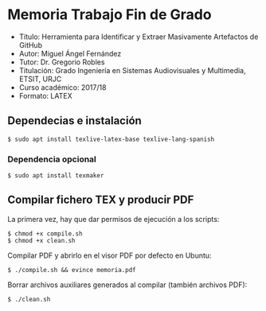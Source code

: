 # Memoria Trabajo Fin de Grado

 * Título: Herramienta para Identificar y Extraer Masivamente Artefactos de GitHub
 * Autor: Miguel Ángel Fernández
 * Tutor: Dr. Gregorio Robles
 * Titulación: Grado Ingeniería en Sistemas Audiovisuales y Multimedia, ETSIT, URJC
 * Curso académico: 2017/18
 * Formato: LATEX

## Dependecias e instalación

```
$ sudo apt install texlive-latex-base texlive-lang-spanish
```
### Dependencia opcional
```
$ sudo apt install texmaker
```

## Compilar fichero TEX y producir PDF

La primera vez, hay que dar permisos de ejecución a los scripts:
```
$ chmod +x compile.sh
$ chmod +x clean.sh
```
Compilar PDF y abrirlo en el visor PDF por defecto en Ubuntu:
```
$ ./compile.sh && evince memoria.pdf
```
Borrar archivos auxiliares generados al compilar (también archivos PDF):
```
$ ./clean.sh
```
